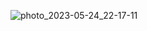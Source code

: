 ![photo_2023-05-24_22-17-11](https://github.com/yungenie/algorithm/assets/28051638/ed74518b-e132-4291-a69b-4808720a3e5e)
